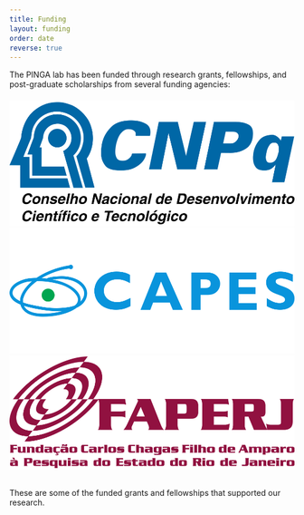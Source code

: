 ```yaml
---
title: Funding
layout: funding
order: date
reverse: true
---
```


The PINGA lab has been funded through research grants, fellowships, and post-graduate
scholarships from several funding agencies:

<div class="row" style="margin-top: 20px; margin-bottom: 30px;">
<div class="col-md-2 col-xs-4">
<a href="http://www.cnpq.br/"><img src="../images/funding/cnpq.svg"></a>
</div>
<div class="col-md-2 col-xs-4">
<a href="https://www.capes.gov.br/"><img src="../images/funding/capes.svg"></a>
</div>
<div class="col-md-2 col-xs-4">
<a href="http://www.faperj.br/"><img src="../images/funding/faperj.svg"></a>
</div>
</div>

These are some of the funded grants and fellowships that supported our research.
